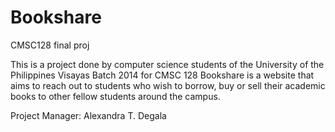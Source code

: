 # Bookshare
CMSC128 final proj

This is a project done by computer science students of the University of the Philippines Visayas Batch 2014 for CMSC 128
Bookshare is a website that aims to reach out to students who wish to borrow, buy or sell their academic books to
other fellow students around the campus.

Project Manager: Alexandra T. Degala
